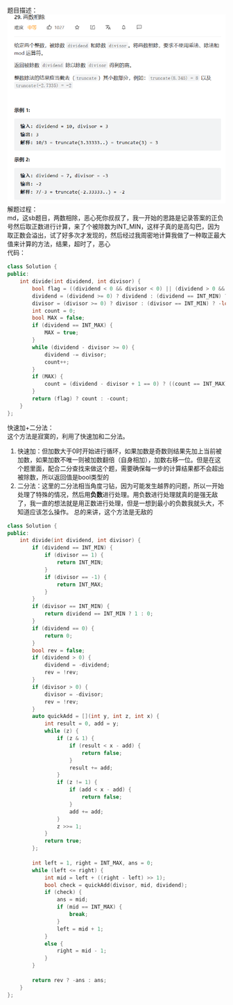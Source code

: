 题目描述：  
![image](/basical/IQ/image/image4.png) 
解题过程：  
md，这sb题目，两数相除，恶心死你叔叔了，我一开始的思路是记录答案的正负号然后取正数进行计算，来了个被除数为INT_MIN，这样子真的是高勾巴，因为取正数会溢出，试了好多次才发现的，然后经过我周密地计算我做了一种取正最大值来计算的方法，结果，超时了，恶心  
代码：  
```cpp
class Solution {
public:
    int divide(int dividend, int divisor) {
        bool flag = ((dividend < 0 && divisor < 0) || (dividend > 0 && divisor >0)) ? true : false;
        dividend = (dividend >= 0) ? dividend : (dividend == INT_MIN) ? INT_MAX : -dividend;
        divisor = (divisor >= 0) ? divisor : (divisor == INT_MIN) ? -long(divisor) : -divisor;
        int count = 0;
        bool MAX = false;
        if (dividend == INT_MAX) {
            MAX = true;
        }
        while (dividend - divisor >= 0) {
            dividend -= divisor;
            count++;
        }
        if (MAX) {
            count = (dividend - divisor + 1 == 0) ? ((count == INT_MAX) ? count : count + 1) : count;
        }
        return (flag) ? count : -count;
    }
};
```  
快速加+二分法：  
这个方法是寂寞的，利用了快速加和二分法。  
1. 快速加：但加数大于0时开始进行循环，如果加数是奇数则结果先加上当前被加数，如果加数不唯一则被加数翻倍（自身相加），加数右移一位。但是在这个题里面，配合二分查找来做这个题，需要确保每一步的计算结果都不会超出被除数，所以返回值是bool类型的 
2. 二分法：这里的二分法相当角度刁钻，因为可能发生越界的问题，所以一开始处理了特殊的情况，然后用**负数**进行处理。用负数进行处理就真的是强无敌了，我一直的想法就是用正数进行处理，但是一想到最小的负数我就头大，不知道应该怎么操作。 
总的来讲，这个方法是无敌的 
```cpp
class Solution {
public:
    int divide(int dividend, int divisor) {
        if (dividend == INT_MIN) {
            if (divisor == 1) {
                return INT_MIN;
            }
            if (divisor == -1) {
                return INT_MAX;
            }
        }
        if (divisor == INT_MIN) {
            return dividend == INT_MIN ? 1 : 0;
        }
        if (dividend == 0) {
            return 0;
        }
        bool rev = false;
        if (dividend > 0) {
            dividend = -dividend;
            rev = !rev;
        }
        if (divisor > 0) {
            divisor = -divisor;
            rev = !rev;
        }
        auto quickAdd = [](int y, int z, int x) {
            int result = 0, add = y;
            while (z) {
                if (z & 1) {
                    if (result < x - add) {
                        return false;
                    }
                    result += add;
                }
                if (z != 1) {
                    if (add < x - add) {
                        return false;
                    }
                    add += add;
                }
                z >>= 1;
            }
            return true;
        };
        
        int left = 1, right = INT_MAX, ans = 0;
        while (left <= right) {
            int mid = left + ((right - left) >> 1);
            bool check = quickAdd(divisor, mid, dividend);
            if (check) {
                ans = mid;
                if (mid == INT_MAX) {
                    break;
                }
                left = mid + 1;
            }
            else {
                right = mid - 1;
            }
        }

        return rev ? -ans : ans;
    }
};
```